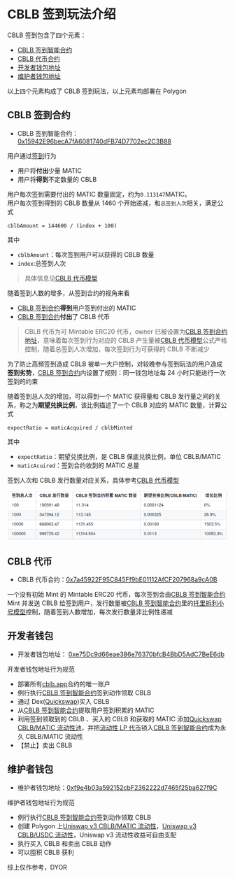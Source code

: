 # CBLB 签到玩法介绍

CBLB 签到包含了四个元素：

- [CBLB 签到智能合约](https://polygonscan.com/address/0x15942E96becA7fA6081740dFB74D7702ec2C3B88)
- [CBLB 代币合约](https://polygonscan.com/token/0x7a45922F95C845Ff9bE01112AfCF207968a9cA0B)
- [开发者钱包地址](https://polygonscan.com/address/0xe75Dc9d66eae386e76370bfcB4BbD5AdC7BeE6db)
- [维护者钱包地址](https://polygonscan.com/address/0xf9e4b03a592152cbF2362222d7465f25ba627f9C)

以上四个元素构成了 CBLB 签到玩法，以上元素均部署在 Polygon

## CBLB 签到合约

- CBLB 签到智能合约：[0x15942E96becA7fA6081740dFB74D7702ec2C3B88](https://polygonscan.com/address/0x15942E96becA7fA6081740dFB74D7702ec2C3B88)

用户通过[签到](https://cblb.app/prologue)行为

- 用户将**付出**少量 MATIC
- 用户将**得到**不定数量的 CBLB

用户每次签到需要付出的 MATIC 数量固定，约为`0.113147`MATIC。  
用户每次签到得到的 CBLB 数量从 1460 个开始递减，和`总签到人次`相关，满足公式

```
cblbAmount = 144600 / (index + 100)
```

其中

- `cblbAmount`：每次签到用户可以获得的 CBLB 数量
- `index`:总签到人次

> 具体信息见[CBLB 代币模型](https://cblb.app/supervise/cblb-token-model)

随着签到人数的增多，从签到合约的视角来看

- [CBLB 签到合约](https://polygonscan.com/address/0x15942E96becA7fA6081740dFB74D7702ec2C3B88)**得到**用户签到付出的 MATIC
- [CBLB 签到合约](https://polygonscan.com/address/0x15942E96becA7fA6081740dFB74D7702ec2C3B88)**付出**了 CBLB 代币

> CBLB 代币为可 Mintable ERC20 代币，owner 已被设置为[CBLB 签到合约地址](https://polygonscan.com/address/0x15942E96becA7fA6081740dFB74D7702ec2C3B88)，意味着每次签到行为对应的 CBLB 产生量被[CBLB 代币模型](https://cblb.app/supervise/cblb-token-model)公式严格控制，随着总签到人次增加，每次签到行为可获得的 CBLB 不断减少

为了防止高频签到造成 CBLB 被单一大户控制，对较晚参与签到玩法的用户造成**签到劣势**，[CBLB 签到合约](https://polygonscan.com/address/0x15942E96becA7fA6081740dFB74D7702ec2C3B88)内设置了规则：同一钱包地址每 24 小时只能进行一次签到的约束

随着签到总人次的增加，可以得到一个 MATIC 获得量和 CBLB 发行量之间的关系，称之为**期望兑换比例**，该比例描述了一个 CBLB 对应的 MATIC 数量，计算公式

```
expectRatio = maticAcquired / cblbMinted
```

其中

- `expectRatio`：期望兑换比例，是 CBLB 保底兑换比例，单位 CBLB/MATIC
- `maticAcuired`：签到合约收到的 MATIC 总量

签到人次和 CBLB 发行数量对应关系，具体参考[CBLB 代币模型](https://cblb.app/supervise/cblb-token-model)

![](https://raw.githubusercontent.com/cblb-app/cblb-articles/master/introductions/imgs/cblb-checkin-issue-amout-table.png)

## CBLB 代币

- CBLB 代币合约：[0x7a45922F95C845Ff9bE01112AfCF207968a9cA0B](https://polygonscan.com/token/0x7a45922F95C845Ff9bE01112AfCF207968a9cA0B)

一个没有初始 Mint 的 Mintable ERC20 代币，每次签到会由[CBLB 签到智能合约](https://polygonscan.com/address/0x15942E96becA7fA6081740dFB74D7702ec2C3B88)Mint 并发送 CBLB 给签到用户，发行数量被[CBLB 签到智能合约](https://polygonscan.com/address/0x15942E96becA7fA6081740dFB74D7702ec2C3B88)里的[托里拆利小号模型](https://cblb.app/supervise/cblb-token-model)控制，随着签到人数增加，每次发行数量非比例性递减

## 开发者钱包

- 开发者钱包地址： [0xe75Dc9d66eae386e76370bfcB4BbD5AdC7BeE6db](https://polygonscan.com/address/0xe75Dc9d66eae386e76370bfcB4BbD5AdC7BeE6db)

开发者钱包地址行为规范

- 部署所有[cblb.app](https://cblb.app/)合约的唯一账户
- 例行执行[CBLB 签到智能合约](https://polygonscan.com/address/0x15942E96becA7fA6081740dFB74D7702ec2C3B88)签到动作领取 CBLB
- 通过 Dex([Quickswap](https://quickswap.exchange/#/swap?inputCurrency=ETH&outputCurrency=0x7a45922F95C845Ff9bE01112AfCF207968a9cA0B))买入 CBLB
- 从[CBLB 签到智能合约](https://polygonscan.com/address/0x15942E96becA7fA6081740dFB74D7702ec2C3B88)提取用户签到积累的 MATIC
- 利用签到领取到的 CBLB 、买入的 CBLB 和获取的 MATIC 添加[Quickswap CBLB/MATIC 流动性池](https://polygonscan.com/address/0xe99d5f930048ae3006205c87d2ddafa397014012)，并把[流动性 LP 代币](https://polygonscan.com/token/0xe99d5f930048ae3006205c87d2ddafa397014012)锁入[CBLB 签到智能合约](https://polygonscan.com/address/0x15942E96becA7fA6081740dFB74D7702ec2C3B88)成为永久 CBLB/MATIC 流动性
- 【禁止】卖出 CBLB

## 维护者钱包

- 维护者钱包地址：[0xf9e4b03a592152cbF2362222d7465f25ba627f9C](https://polygonscan.com/address/0xf9e4b03a592152cbF2362222d7465f25ba627f9C)

维护者钱包地址行为规范

- 例行执行[CBLB 签到智能合约](https://polygonscan.com/address/0x15942E96becA7fA6081740dFB74D7702ec2C3B88)签到动作领取 CBLB
- 创建 Polygon 上[Uniswap v3 CBLB/MATIC 流动性](https://app.uniswap.org/#/pool/23854)，[Uniswap v3 CBLB/USDC 流动性](https://app.uniswap.org/#/pool/27318?chain=polygon)，Uniswap v3 流动性收益可自由支配
- 执行买入 CBLB 和卖出 CBLB 动作
- 可以囤积 CBLB 获利

综上仅作参考，DYOR
